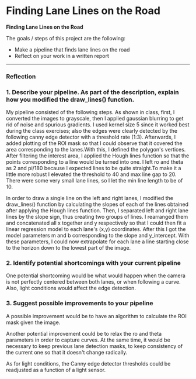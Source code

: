# **Finding Lane Lines on the Road**


**Finding Lane Lines on the Road**

The goals / steps of this project are the following:
* Make a pipeline that finds lane lines on the road
* Reflect on your work in a written report


[//]: # (Image References)

[image1]: ./examples/grayscale.jpg "Grayscale"

---

### Reflection

### 1. Describe your pipeline. As part of the description, explain how you modified the draw_lines() function.

My pipeline consisted of the following steps. As shown in class, first, I converted the images to grayscale, then I applied gaussian blurring to get rid of noise and spurious gradients. I used kernel size 5 since it worked best during the class exercises; also the edges were clearly detected by the following canny edge detector with a threshold rate (1:3). Afterwards, I added plotting of the ROI mask so that I could observe that it covered the area corresponding to the lanes.With this, I defined the polygon's vertices. After filtering the interest area, I applied the Hough lines function so that the points corresponding to a line would be turned into one. I left ro and theta as 2 and pi/180 because I expected lines to be quite straight.To make it a little more robust I elevated the threshold to 40 and max line gap to 20. There were some very small lane lines, so I let the min line length to be of 10. 

In order to draw a single line on the left and right lanes, I modified the draw_lines() function by calculating the slopes of each of the lines obtained after applying the Hough lines function. Then, I separated left and right lane lines by the slope sign, thus creating two groups of lines. I rearranged them and concatenated all x together and y respectively so that I could then fit a linear regression model to each lane's (x,y) coordinates. After this I got the model parameters m and b corresponding to the slope and y_intercept. With these parameters, I could now extrapolate for each lane a line starting close to the horizon down to the lowest part of the image.


### 2. Identify potential shortcomings with your current pipeline


One potential shortcoming would be what would happen when the camera is not perfectly centered between both lanes, or when following a curve. Also, light conditions would affect the edge detection.


### 3. Suggest possible improvements to your pipeline

A possible improvement would be to have an algorithm to calculate the ROI mask given the image.

Another potential improvement could be to relax the ro and theta parameters in order to capture curves. At the same time, it would be necessary to keep previous lane detection masks, to keep consistency of the current one so that it doesn\'t change radically.

As for light conditions, the Canny edge detector thresholds could be readjusted as a function of a light sensor.
